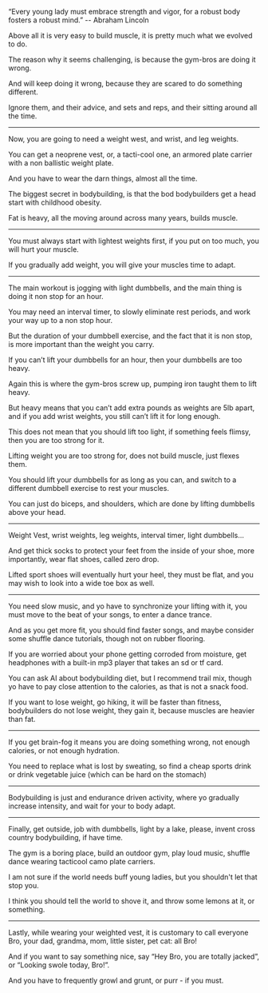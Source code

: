 “Every young lady must embrace strength and vigor, for a robust body fosters a robust mind.”
-- Abraham Lincoln

Above all it is very easy to build muscle,
it is pretty much what we evolved to do.

The reason why it seems challenging,
is because the gym-bros are doing it wrong.

And will keep doing it wrong,
because they are scared to do something different.

Ignore them, and their advice, and sets and reps,
and their sitting around all the time.

---

Now, you are going to need a weight west,
and wrist, and leg weights.

You can get a neoprene vest,
or, a tacti-cool one, an armored plate carrier with a non ballistic weight plate.

And you have to wear the darn things,
almost all the time.

The biggest secret in bodybuilding,
is that the bod bodybuilders get a head start with childhood obesity.

Fat is heavy, all the moving around across many years,
builds muscle.

---

You must always start with lightest weights first,
if you put on too much, you will hurt your muscle.

If you gradually add weight,
you will give your muscles time to adapt.

---

The main workout is jogging with light dumbbells,
and the main thing is doing it non stop for an hour.

You may need an interval timer, to slowly eliminate rest periods,
and work your way up to a non stop hour.

But the duration of your dumbbell exercise, and the fact that it is non stop,
is more important than the weight you carry.

If you can’t lift your dumbbells for an hour,
then your dumbbells are too heavy.

Again this is where the gym-bros screw up,
pumping iron taught them to lift heavy.

But heavy means that you can’t add extra pounds as weights are 5lb apart,
and if you add wrist weights, you still can’t lift it for long enough.

This does not mean that you should lift too light,
if something feels flimsy, then you are too strong for it.

Lifting weight you are too strong for,
does not build muscle, just flexes them.

You should lift your dumbbells for as long as you can,
and switch to a different dumbbell exercise to rest your muscles.

You can just do biceps, and shoulders,
which are done by lifting dumbbells above your head.

---

Weight Vest, wrist weights, leg weights, interval timer,
light dumbbells…

And get thick socks to protect your feet from the inside of your shoe,
more importantly, wear flat shoes, called zero drop.

Lifted sport shoes will eventually hurt your heel,
they must be flat, and you may wish to look into a wide toe box as well.

---

You need slow music, and yo have to synchronize your lifting with it,
you must move to the beat of your songs, to enter a dance trance.

And as you get more fit, you should find faster songs,
and maybe consider some shuffle dance tutorials, though not on rubber flooring.

If you are worried about your phone getting corroded from moisture,
get headphones with a built-in mp3 player that takes an sd or tf card.

You can ask AI about bodybuilding diet, but I recommend trail mix,
though yo have to pay close attention to the calories, as that is not a snack food.

If you want to lose weight, go hiking, it will be faster than fitness,
bodybuilders do not lose weight, they gain it, because muscles are heavier than fat.

---

If you get brain-fog it means you are doing something wrong,
not enough calories, or not enough hydration.

You need to replace what is lost by sweating,
so find a cheap sports drink or drink vegetable juice (which can be hard on the stomach)

---

Bodybuilding is just and endurance driven activity,
where yo gradually increase intensity, and wait for your to body adapt.

---

Finally, get outside, job with dumbbells, light by a lake,
please, invent cross country bodybuilding, if have time.

The gym is a boring place, build an outdoor gym,
play loud music, shuffle dance wearing tacticool camo plate carriers.

I am not sure if the world needs buff young ladies,
but you shouldn't let that stop you.

I think you should tell the world to shove it,
and throw some lemons at it, or something.

---

Lastly, while wearing your weighted vest, it is customary to call everyone Bro,
your dad, grandma, mom, little sister, pet cat: all Bro!

And if you want to say something nice,
say “Hey Bro, you are totally jacked”, or “Looking swole today, Bro!”.

And you have to frequently growl and grunt,
or purr - if you must.

